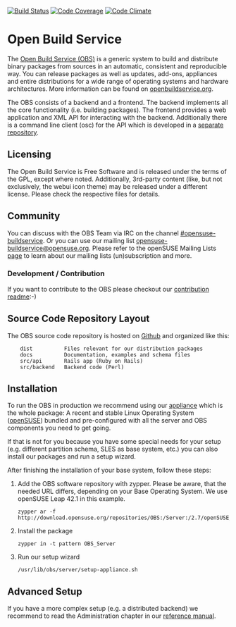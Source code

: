 [![Build Status](https://secure.travis-ci.org/openSUSE/open-build-service.svg?branch=master)](https://travis-ci.org/openSUSE/open-build-service)
[![Code Coverage](https://codecov.io/gh/openSUSE/open-build-service/branch/master/graph/badge.svg)](https://codecov.io/gh/openSUSE/open-build-service)
[![Code Climate](https://codeclimate.com/github/openSUSE/open-build-service.png)](https://codeclimate.com/github/openSUSE/open-build-service)

# Open Build Service
The [Open Build Service (OBS)](http://www.open-build-service.org) is a generic system to build and distribute binary packages from sources in an automatic, consistent and reproducible way. You can release packages as well as updates, add-ons, appliances and entire distributions for a wide range of operating systems and hardware architectures. More information can be found on [openbuildservice.org](http://www.openbuildservice.org).

The OBS consists of a backend and a frontend. The backend implements all the core functionality (i.e. building packages). The frontend provides a web application and XML API for interacting with the backend. Additionally there is a command line client (osc) for the API which is developed in a [separate repository](https://github.com/openSUSE/osc).

## Licensing
The Open Build Service is Free Software and is released under the terms of the GPL, except where noted. Additionally, 3rd-party content (like, but not exclusively, the webui icon theme) may be released under a different license. Please check the respective files for details.

## Community
You can discuss with the OBS Team via IRC on the channel [#opensuse-buildservice](irc://freenode.net/opensuse-buildservice). Or you can use our mailing list [opensuse-buildservice@opensuse.org](mailto:opensuse-buildservice+subscribe@opensuse.org). Please refer to the openSUSE Mailing Lists [page](https://en.opensuse.org/openSUSE:Mailing_lists_subscription#Subscribing) to learn about our mailing lists (un)subscription and more.



### Development / Contribution
If you want to contribute to the OBS please checkout our [contribution readme](CONTRIBUTING.md):-)

## Source Code Repository Layout
The OBS source code repository is hosted on [Github](http://github.com/opensuse/open-build-service) and organized like this:

        dist          Files relevant for our distribution packages
        docs          Documentation, examples and schema files
        src/api       Rails app (Ruby on Rails)
        src/backend   Backend code (Perl)

## Installation
To run the OBS in production we recommend using our [appliance](http://openbuildservice.org/download/) which is the whole package: A recent and stable Linux Operating System ([openSUSE](http://www.opensuse.org)) bundled and pre-configured with all the server and OBS components you need to get going.

If that is not for you because you have some special needs for your setup (e.g. different partition schema, SLES as base system, etc.) you can also install our packages and run a setup wizard.

After finishing the installation of your base system, follow these steps:

1. Add the OBS software repository with zypper. Please be aware, that the needed URL differs, depending on your Base Operating System. We use openSUSE Leap 42.1 in this example.

    ```shell
    zypper ar -f http://download.opensuse.org/repositories/OBS:/Server:/2.7/openSUSE_42.1/OBS:Server:2.7.repo
    ```

2. Install the package

   ```shell
   zypper in -t pattern OBS_Server
   ```

3. Run our setup wizard

   ```shell
   /usr/lib/obs/server/setup-appliance.sh
   ```

## Advanced Setup

If you have a more complex setup (e.g. a distributed backend) we recommend to read the Administration
chapter in our [reference manual](http://openbuildservice.org/help/manuals/obs-reference-guide/cha.obs.admin.html).
